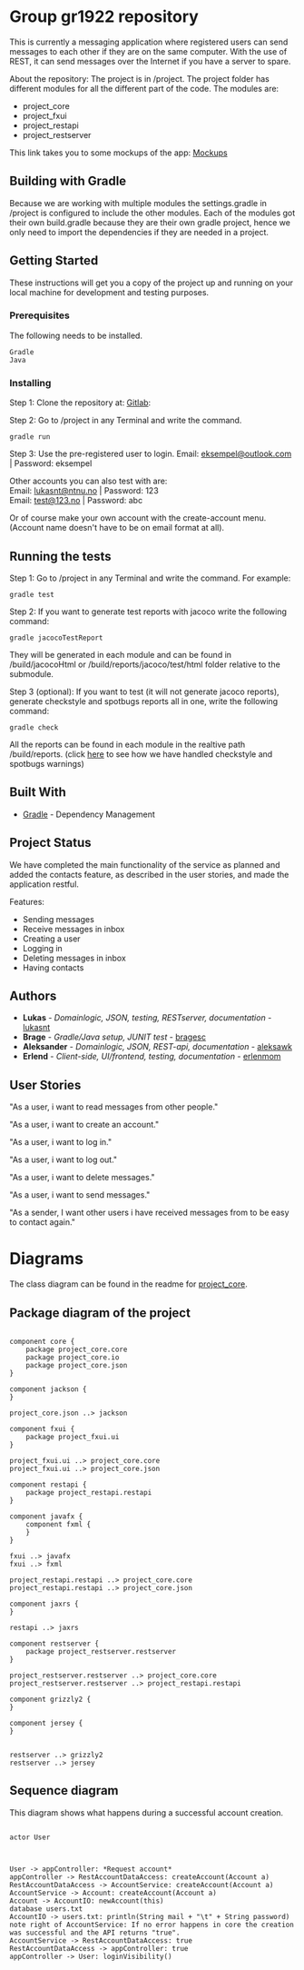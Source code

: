 # Group gr1922 repository

This is currently a messaging application where registered users can send messages to each other if they are on the same computer. With the use of REST, it can send messages over the Internet if you have a server to spare. 

About the repository: The project is in /project. The project folder has different modules for all the different part of the code. The modules are:
* project_core
* project_fxui
* project_restapi
* project_restserver

This link takes you to some mockups of the app: [Mockups](https://gitlab.stud.idi.ntnu.no/it1901/gr1922/gr1922/tree/master/project/Illustrations)

## Building with Gradle

Because we are working with multiple modules the settings.gradle in /project is configured to include the other modules. Each of the modules got their own build.gradle because they are their own gradle project, hence we only need to import the dependencies if they are needed in a project. 


## Getting Started

These instructions will get you a copy of the project up and running on your local machine for development and testing purposes.

### Prerequisites

The following needs to be installed.

```
Gradle
Java

```

### Installing

Step 1: Clone the repository at: [Gitlab](https://gitlab.stud.idi.ntnu.no/it1901/gr1922/gr1922.git):
		
Step 2: Go to /project in any Terminal and write the command. 

```
gradle run
```

Step 3: Use the pre-registered user to login. Email: eksempel@outlook.com | Password: eksempel

Other accounts you can also test with are: <br>
Email: lukasnt@ntnu.no | Password: 123 <br>
Email: test@123.no | Password: abc <br>

Or of course make your own account with the create-account menu. (Account name doesn't have to be on email format at all).


## Running the tests

Step 1: Go to /project in any Terminal and write the command. For example:

```
gradle test
```

Step 2: If you want to generate test reports with jacoco write the following command:

```
gradle jacocoTestReport
```

They will be generated in each module and can be found in /build/jacocoHtml or /build/reports/jacoco/test/html folder relative to the submodule.


Step 3 (optional): If you want to test (it will not generate jacoco reports), generate checkstyle and spotbugs reports all in one, write the following command:

```
gradle check
```

All the reports can be found in each module in the realtive path /build/reports.
(click [here](codeQualityReadme.md) to see how we have handled checkstyle and spotbugs warnings)

## Built With

* [Gradle](https://docs.gradle.org/current/userguide/userguide.html) - Dependency Management

## Project Status

We have completed the main functionality of the service as planned and added the contacts feature, as described in the user stories, and made the application restful.

Features:
* Sending messages
* Receive messages in inbox
* Creating a user
* Logging in
* Deleting messages in inbox
* Having contacts


## Authors

* **Lukas** - *Domainlogic, JSON, testing, RESTserver, documentation* - [lukasnt](https://gitlab.stud.idi.ntnu.no/lukasnt)
* **Brage** - *Gradle/Java setup, JUNIT test* - [bragesc](https://gitlab.stud.idi.ntnu.no/bragesc)
* **Aleksander** - *Domainlogic, JSON, REST-api, documentation* - [aleksawk](https://gitlab.stud.idi.ntnu.no/aleksawk)
* **Erlend** - *Client-side, UI/frontend, testing, documentation* - [erlenmom](https://gitlab.stud.idi.ntnu.no/erlenmom)

## User Stories  

"As a user, i want to read messages from other people."

"As a user, i want to create an account."

"As a user, i want to log in."

"As a user, i want to log out."

"As a user, i want to delete messages."

"As a user, i want to send messages."

"As a sender, I want other users i have received messages from to be easy to contact again."

# Diagrams

The class diagram can be found in the readme for [project_core](project_core/readme.md).

## Package diagram of the project

```plantuml

component core {
	package project_core.core
	package project_core.io
	package project_core.json
}

component jackson {
}

project_core.json ..> jackson

component fxui {
	package project_fxui.ui
}

project_fxui.ui ..> project_core.core
project_fxui.ui ..> project_core.json

component restapi {
	package project_restapi.restapi
}

component javafx {
	component fxml {
	}
}

fxui ..> javafx
fxui ..> fxml

project_restapi.restapi ..> project_core.core
project_restapi.restapi ..> project_core.json

component jaxrs {
}

restapi ..> jaxrs

component restserver {
	package project_restserver.restserver
}

project_restserver.restserver ..> project_core.core
project_restserver.restserver ..> project_restapi.restapi

component grizzly2 {
}

component jersey {
}


restserver ..> grizzly2
restserver ..> jersey
```

## Sequence diagram 

This diagram shows what happens during a successful account creation. 

```plantuml

actor User



User -> appController: *Request account*
appController -> RestAccountDataAccess: createAccount(Account a)
RestAccountDataAccess -> AccountService: createAccount(Account a)
AccountService -> Account: createAccount(Account a)
Account -> AccountIO: newAccount(this)
database users.txt
AccountIO -> users.txt: println(String mail + "\t" + String password)
note right of AccountService: If no error happens in core the creation was successful and the API returns "true". 
AccountService -> RestAccountDataAccess: true
RestAccountDataAccess -> appController: true
appController -> User: loginVisibility()


```
